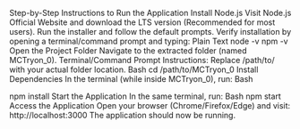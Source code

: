 Step-by-Step Instructions to Run the Application
Install Node.js
Visit Node.js Official Website and download the LTS version (Recommended for most users).
Run the installer and follow the default prompts.
Verify installation by opening a terminal/command prompt and typing:
Plain Text
node -v
npm -v
Open the Project Folder
Navigate to the extracted folder (named MCTryon_0).
Terminal/Command Prompt Instructions:
Replace /path/to/ with your actual folder location.
Bash
cd /path/to/MCTryon_0
Install Dependencies
In the terminal (while inside MCTryon_0), run:
Bash

npm install
Start the Application
In the same terminal, run:
Bash
npm start
Access the Application
Open your browser (Chrome/Firefox/Edge) and visit:
http://localhost:3000
The application should now be running.
